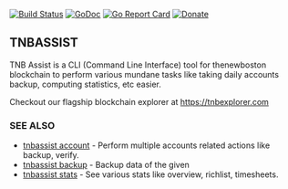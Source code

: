 [![Build Status](https://github.com/open-blockchain-explorer/tnbassist/workflows/Continuous%20Integration/badge.svg?branch=main)](https://github.com/open-blockchain-explorer/tnbassist/actions)
[![GoDoc](https://godoc.org/open-blockchain-explorer/tnbassist?status.svg)](https://godoc.org/open-blockchain-explorer/tnbassist)
[![Go Report Card](https://goreportcard.com/badge/github.com/open-blockchain-explorer/tnbassist)](https://goreportcard.com/report/github.com/open-blockchain-explorer/tnbassist)
[![Donate](https://img.shields.io/badge/donate-TNBC-orange)](https://tnbexplorer.com/tnb/payment-request?recipient=1dfb0e7dd672032da0d8c29385ba6d22ec9d1134a115cc5596c5e4b69e6fc9a5&amount=1000&memo=Donation%20for%20TNBExplorer%20team)

## TNBASSIST

TNB Assist is a CLI (Command Line Interface) tool for thenewboston blockchain to perform various mundane tasks like taking daily accounts backup, computing statistics, etc easier.

Checkout our flagship blockchain explorer at https://tnbexplorer.com

### SEE ALSO

* [tnbassist account](./docs/tnbassist_account.md)  - Perform multiple accounts related actions like backup, verify.
* [tnbassist backup](./docs/tnbassist_backup.md)	 - Backup data of the given <entity>
* [tnbassist stats](./docs/tnbassist_stats.md)	 - See various stats like overview, richlist, timesheets.